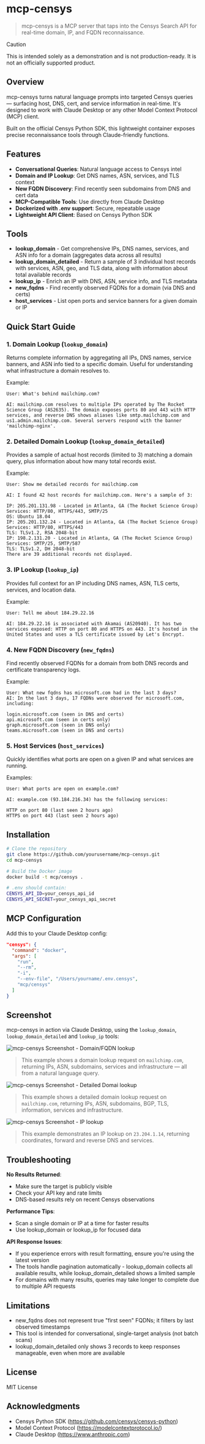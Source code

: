 # mcp-censys

> mcp-censys is a MCP server that taps into the Censys Search API for real-time domain, IP, and FQDN reconnaissance.

> [!CAUTION]
> This is intended solely as a demonstration and is not production-ready. It is not an officially supported product.

## Overview

mcp-censys turns natural language prompts into targeted Censys queries — surfacing host, DNS, cert, and service information in real-time. It's designed to work with Claude Desktop or any other Model Context Protocol (MCP) client.

Built on the official Censys Python SDK, this lightweight container exposes precise reconnaissance tools through Claude-friendly functions.

## Features

- **Conversational Queries**: Natural language access to Censys intel
- **Domain and IP Lookup**: Get DNS names, ASN, services, and TLS context
- **New FQDN Discovery**: Find recently seen subdomains from DNS and cert data
- **MCP-Compatible Tools**: Use directly from Claude Desktop
- **Dockerized with .env support**: Secure, repeatable usage
- **Lightweight API Client**: Based on Censys Python SDK

## Tools

- **lookup_domain** - Get comprehensive IPs, DNS names, services, and ASN info for a domain (aggregates data across all results)
- **lookup_domain_detailed** - Return a sample of 3 individual host records with services, ASN, geo, and TLS data, along with information about total available records
- **lookup_ip** - Enrich an IP with DNS, ASN, service info, and TLS metadata
- **new_fqdns** - Find recently observed FQDNs for a domain (via DNS and certs)
- **host_services** - List open ports and service banners for a given domain or IP

## Quick Start Guide

### 1. Domain Lookup (`lookup_domain`)

Returns complete information by aggregating all IPs, DNS names, service banners, and ASN info tied to a specific domain. Useful for understanding what infrastructure a domain resolves to.

Example:

```
User: What's behind mailchimp.com?

AI: mailchimp.com resolves to multiple IPs operated by The Rocket Science Group (AS2635). The domain exposes ports 80 and 443 with HTTP services, and reverse DNS shows aliases like smtp.mailchimp.com and us1.admin.mailchimp.com. Several servers respond with the banner 'mailchimp-nginx'.
```

### 2. Detailed Domain Lookup (`lookup_domain_detailed`)

Provides a sample of actual host records (limited to 3) matching a domain query, plus information about how many total records exist.

Example:

```
User: Show me detailed records for mailchimp.com

AI: I found 42 host records for mailchimp.com. Here's a sample of 3:

IP: 205.201.131.98 - Located in Atlanta, GA (The Rocket Science Group)
Services: HTTP/80, HTTPS/443, SMTP/25
OS: Ubuntu 18.04
IP: 205.201.132.24 - Located in Atlanta, GA (The Rocket Science Group)
Services: HTTP/80, HTTPS/443
TLS: TLSv1.2, RSA 2048-bit
IP: 198.2.131.20 - Located in Atlanta, GA (The Rocket Science Group)
Services: SMTP/25, SMTP/587
TLS: TLSv1.2, DH 2048-bit
There are 39 additional records not displayed.
```

### 3. IP Lookup (`lookup_ip`)

Provides full context for an IP including DNS names, ASN, TLS certs, services, and location data.

Example:

```
User: Tell me about 184.29.22.16

AI: 184.29.22.16 is associated with Akamai (AS20940). It has two services exposed: HTTP on port 80 and HTTPS on 443. It's hosted in the United States and uses a TLS certificate issued by Let's Encrypt.
```

### 4. New FQDN Discovery (`new_fqdns`)

Find recently observed FQDNs for a domain from both DNS records and certificate transparency logs.

Example:

```
User: What new fqdns has microsoft.com had in the last 3 days?
AI: In the last 3 days, 17 FQDNs were observed for microsoft.com, including:

login.microsoft.com (seen in DNS and certs)
api.microsoft.com (seen in certs only)
graph.microsoft.com (seen in DNS only)
teams.microsoft.com (seen in DNS and certs)
```

### 5. Host Services (`host_services`)

Quickly identifies what ports are open on a given IP and what services are running.

Examples:

```
User: What ports are open on example.com?

AI: example.com (93.184.216.34) has the following services:

HTTP on port 80 (last seen 2 hours ago)
HTTPS on port 443 (last seen 2 hours ago)
```

## Installation

```bash
# Clone the repository
git clone https://github.com/yourusername/mcp-censys.git
cd mcp-censys

# Build the Docker image
docker build -t mcp/censys .

# .env should contain:
CENSYS_API_ID=your_censys_api_id
CENSYS_API_SECRET=your_censys_api_secret
```

## MCP Configuration

Add this to your Claude Desktop config:

```json
"censys": {
  "command": "docker",
  "args": [
    "run",
    "--rm",
    "-i",
    "--env-file", "/Users/yourname/.env.censys",
    "mcp/censys"
  ]
}
```
## Screenshot

mcp-censys in action via Claude Desktop, using the `lookup_domain`, `lookup_domain_detailed` and `lookup_ip` tools:

![mcp-censys Screenshot - Domain/FQDN lookup](docs/mcp-censys-screenshot-01.png)

> This example shows a domain lookup request on `mailchimp.com`, returning IPs, ASN, subdomains, services and infrastructure — all from a natural language query.

![mcp-censys Screenshot - Detailed Domai lookup](docs/mcp-censys-screenshot-02.png)

> This example shows a detailed domain lookup request on `mailchimp.com`, returning IPs, ASN, subdomains, BGP, TLS, information, services and infrastructure.

![mcp-censys Screenshot - IP lookup](docs/mcp-censys-screenshot-03.png)

> This example demonstrates an IP lookup on `23.204.1.14`, returning coordinates, forward and reverse DNS and services.

## Troubleshooting
**No Results Returned**:

- Make sure the target is publicly visible
- Check your API key and rate limits
- DNS-based results rely on recent Censys observations

**Performance Tips**:

- Scan a single domain or IP at a time for faster results
- Use lookup_domain or lookup_ip for focused data

**API Response Issues**:

- If you experience errors with result formatting, ensure you're using the latest version
- The tools handle pagination automatically - lookup_domain collects all available results, while lookup_domain_detailed shows a limited sample
- For domains with many results, queries may take longer to complete due to multiple API requests

## Limitations

- new_fqdns does not represent true "first seen" FQDNs; it filters by last observed timestamps
- This tool is intended for conversational, single-target analysis (not batch scans)
- lookup_domain_detailed only shows 3 records to keep responses manageable, even when more are available

## License

MIT License

## Acknowledgments

- Censys Python SDK (https://github.com/censys/censys-python)
- Model Context Protocol (https://modelcontextprotocol.io/)
- Claude Desktop (https://www.anthropic.com)